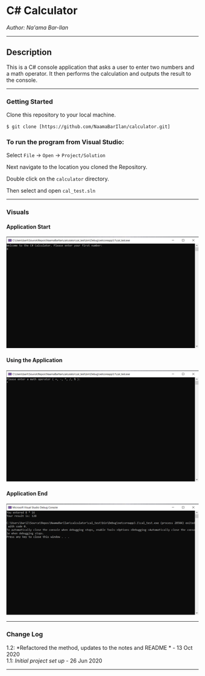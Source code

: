 # C# Calculator

*Author: Na'ama Bar-Ilan*

----

## Description

This is a C# console application that asks a user to enter two numbers and a math operator. 
It then performs the calculation and outputs the result to the console.

---

### Getting Started
Clone this repository to your local machine.

```
$ git clone [https://github.com/NaamaBarIlan/calculator.git]

```

### To run the program from Visual Studio:
Select ```File``` -> ```Open``` -> ```Project/Solution```

Next navigate to the location you cloned the Repository.

Double click on the ```calculator``` directory.

Then select and open ```cal_test.sln```

---

### Visuals

#### Application Start
![Image 1](Assets/Cal_Start.png)
#### Using the Application
![Image 1](Assets/Cal_Using.png)
#### Application End
![Image 1](Assets/Cal_End.png)

---

### Change Log

1.2: *Refactored the method, updates to the notes and README * - 13 Oct 2020  
1.1: *Initial project set up* - 26 Jun 2020  

------------------------------